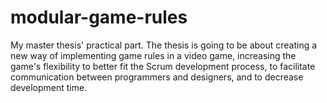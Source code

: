modular-game-rules
==================

My master thesis' practical part. The thesis is going to be about creating a new way of implementing game rules in a video game, increasing the game's flexibility to better fit the Scrum development process, to facilitate communication between programmers and designers, and to decrease development time.
